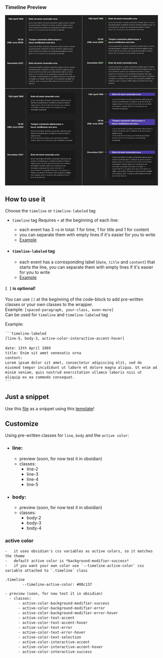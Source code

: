 ### Timeline Preview

[![Example](https://github.com/George-debug/obsidian-timeline/raw/master/readme_source/examples_4.jpg)](https://github.com/George-debug/obsidian-timeline/blob/master/readme_source/examples_4.jpg)

## How to use it

Choose the `timeline` or `timeline-labeled` tag

-   `timeline` tag
    Requires `+` at the beginning of each line:
    -   each event has 3 `+`s in total: 1 for time, 1 for title and 1 for content
    -   you can separate them with empty lines if it's easier for you to write
    -   [Example](https://github.com/George-debug/obsidian-timeline/blob/master/readme_source/timeline_tag.md)
    
-   #### `timeline-labeled` tag
    -   each event has a corresponding label (`date`, `title` and `content`) that starts the line, you can separate them with empty lines if it's easier for you to write
    -   [Example](https://github.com/George-debug/obsidian-timeline/blob/master/readme_source/timeline_labeled_tag.md)
   
#### `[ ]` is optional!

You can use `[]` at the beginning of the code-block to add pre-written classes or your own classes to the wrapper.  
Example: `[spaced-paragraph, your-class, even-more]`  
Can be used for `timeline` and `timeline-labeled` tag  

Example:

````
```timeline-labeled
[line-5, body-3, active-color-interactive-accent-hover]

date: 13th April 1969
title: Enim sit amet venenatis urna
content:
Lorem ipsum dolor sit amet, consectetur adipiscing elit, sed do eiusmod tempor incididunt ut labore et dolore magna aliqua. Ut enim ad minim veniam, quis nostrud exercitation ullamco laboris nisi ut aliquip ex ea commodo consequat.
```
````

## Just a snippet

Use this [file](https://github.com/George-debug/obsidian-timeline/blob/master/just_the_snippet/timeline.css) as a snippet using this [template](https://github.com/George-debug/obsidian-timeline/blob/master/just_the_snippet/template.md)!

## Customize

Using pre-written classes for `line`, `body` and the `active color`:

-   ### line:
    
    -   preview (soon, for now test it in obsidian)
    -   classes:
        -   line-2
        -   line-3
        -   line-4
        -   line-5

  

-   ### body:
    
    -   preview (soon, for now test it in obsidian)
    -   classes:
        -   body-2
        -   body-3
        -   body-4

  

### active color
    -   it uses obsidian's css variables as active colors, so it matches the theme
    -   default active color is *background-modifier-success*
    -   if you want your own color use `--timeline-active-color` css variable attached to `.timeline` class
```
.timeline
		--timeline-active-color: #00c137
```

    - preview (soon, for now test it in obsidian)
      - classes:
          - active-color-background-modifier-success
          - active-color-background-modifier-error
          - active-color-background-modifier-error-hover
          - active-color-text-accent
          - active-color-text-accent-hover
          - active-color-text-error
          - active-color-text-error-hover
          - active-color-text-selection
          - active-color-interactive-accent
          - active-color-interactive-accent-hover
          - active-color-interactive-success
